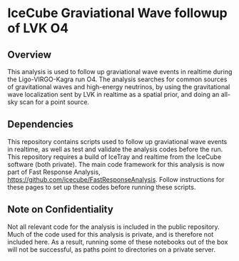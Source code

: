 # IceCube Graviational Wave followup of LVK O4

## Overview
This analysis is used to follow up graviational wave events in realtime during the Ligo-VIRGO-Kagra run O4. The analysis searches for common sources of gravitational waves and high-energy neutrinos, by using the gravitational wave localization sent by LVK in realtime as a spatial prior, and doing an all-sky scan for a point source.

## Dependencies
This repository contains scripts used to follow up graviational wave events in realtime, as well as test and validate the analysis codes before the run.
This repository requires a build of IceTray and realtime from the IceCube software (both private). 
The main code framework for this analysis is now part of Fast Response Analysis, https://github.com/icecube/FastResponseAnalysis.
Follow instructions for these pages to set up these codes before running these scripts.

## Note on Confidentiality
Not all relevant code for the analysis is included in the public repository. Much of the code used for this analysis is private, and is therefore not included here. As a result, running some of these notebooks out of the box will not be successful, as paths point to directories on a private server.
